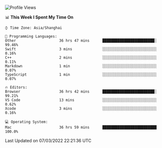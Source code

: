 <!--START_SECTION:waka-->
![Profile Views](http://img.shields.io/badge/Profile%20Views-1-blue)

📊 **This Week I Spent My Time On** 

```text
⌚︎ Time Zone: Asia/Shanghai

💬 Programming Languages: 
Other                    36 hrs 47 mins      ████████████████████████░   99.46% 
Swift                    3 mins              ░░░░░░░░░░░░░░░░░░░░░░░░░   0.16% 
C++                      2 mins              ░░░░░░░░░░░░░░░░░░░░░░░░░   0.11% 
Markdown                 1 min               ░░░░░░░░░░░░░░░░░░░░░░░░░   0.07% 
TypeScript               1 min               ░░░░░░░░░░░░░░░░░░░░░░░░░   0.07%

🔥 Editors: 
Browser                  36 hrs 42 mins      ████████████████████████░   99.21% 
VS Code                  13 mins             ░░░░░░░░░░░░░░░░░░░░░░░░░   0.62% 
Xcode                    3 mins              ░░░░░░░░░░░░░░░░░░░░░░░░░   0.16%

💻 Operating System: 
Mac                      36 hrs 59 mins      █████████████████████████   100.0%

```


 Last Updated on 07/03/2022 22:21:36 UTC
<!--END_SECTION:waka-->
